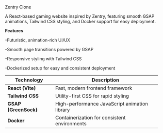 Zentry Clone

A React-based gaming website inspired by Zentry, featuring smooth GSAP animations, Tailwind CSS styling, and Docker support for easy deployment.

**Features**

-Futuristic, animation-rich UI/UX

-Smooth page transitions powered by GSAP

-Responsive styling with Tailwind CSS

-Dockerized setup for easy and consistent deployment

| Technology           | Description                                   |
| -------------------- | --------------------------------------------- |
| **React (Vite)**     | Fast, modern frontend framework               |
| **Tailwind CSS**     | Utility-first CSS for rapid styling           |
| **GSAP (GreenSock)** | High-performance JavaScript animation library |
| **Docker**           | Containerization for consistent environments  |
